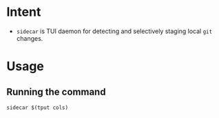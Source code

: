 # Intent
- `sidecar` is TUI daemon for detecting and selectively staging local `git` changes.
 
# Usage
## Running the command
```
sidecar $(tput cols)
```

